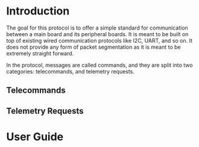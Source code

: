 # Introduction
The goal for this protocol is to offer a simple standard for communication between a main board and its peripheral boards. It is meant to be built on top of existing wired communication protocols like I2C, UART, and so on. It does not provide any form of packet segmentation as it is meant to be extremely straight forward.

In the protocol, messages are called commands, and they are split into two categories: telecommands, and telemetry requests.

## Telecommands

## Telemetry Requests

# User Guide
